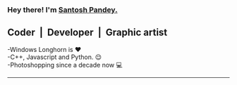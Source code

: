 ### Hey there! I'm [Santosh Pandey.][website]
 
## Coder &nbsp;|&nbsp; Developer &nbsp;|&nbsp; Graphic artist


 -Windows Longhorn is ❤ <br>
 -C++, Javascript and Python. 😌<br>
 -Photoshopping since a decade now 💻 <br>

____


&nbsp;
<br/>

[website]: https://sntosh.in
